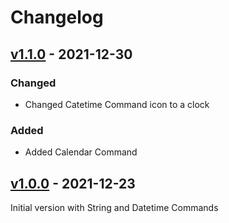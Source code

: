 # Changelog

## [v1.1.0] - 2021-12-30
### Changed
- Changed Catetime Command icon to a clock

### Added
- Added Calendar Command

## [v1.0.0] - 2021-12-23

Initial version with String and Datetime Commands

[v1.1.0]: https://github.com/hieuthi/joplin-plugin-slash-commands/compare/v1.0.0...v1.1.0
[v1.0.0]: https://github.com/hieuthi/joplin-plugin-slash-commands/releases/tag/v1.0.0